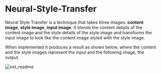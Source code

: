 # Neural-Style-Transfer

Neural Style Transfer is a technique that takes three images: **content image**, **style image**, **input image**. It blends the content details of the content image and the style details of the style image and transforms the input image to look like the content image styled with the style image.
  
When implemented it produces a result as shown below, where the content and the style images represent the input and the following image, the output.  
  
![nst_readme]('tmp/nst_readme.PNG')
